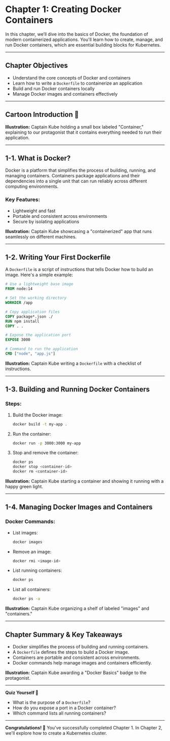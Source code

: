 # Chapter 1: Creating Docker Containers

In this chapter, we’ll dive into the basics of Docker, the foundation of modern containerized applications. You'll learn how to create, manage, and run Docker containers, which are essential building blocks for Kubernetes.

---

## Chapter Objectives

- Understand the core concepts of Docker and containers
- Learn how to write a `Dockerfile` to containerize an application
- Build and run Docker containers locally
- Manage Docker images and containers effectively

---

## Cartoon Introduction 🎨

**Illustration:**
Captain Kube holding a small box labeled "Container," explaining to our protagonist that it contains everything needed to run their application.

---

## 1-1. What is Docker?

Docker is a platform that simplifies the process of building, running, and managing containers. Containers package applications and their dependencies into a single unit that can run reliably across different computing environments.

### Key Features:
- Lightweight and fast
- Portable and consistent across environments
- Secure by isolating applications

**Illustration:**
Captain Kube showcasing a "containerized" app that runs seamlessly on different machines.

---

## 1-2. Writing Your First Dockerfile

A `Dockerfile` is a script of instructions that tells Docker how to build an image. Here's a simple example:

```dockerfile
# Use a lightweight base image
FROM node:14

# Set the working directory
WORKDIR /app

# Copy application files
COPY package*.json ./
RUN npm install
COPY . .

# Expose the application port
EXPOSE 3000

# Command to run the application
CMD ["node", "app.js"]
```

**Illustration:**
Captain Kube writing a `Dockerfile` with a checklist of instructions.

---

## 1-3. Building and Running Docker Containers

### Steps:

1. Build the Docker image:
   ```bash
   docker build -t my-app .
   ```

2. Run the container:
   ```bash
   docker run -p 3000:3000 my-app
   ```

3. Stop and remove the container:
   ```bash
   docker ps
   docker stop <container-id>
   docker rm <container-id>
   ```

**Illustration:**
Captain Kube starting a container and showing it running with a happy green light.

---

## 1-4. Managing Docker Images and Containers

### Docker Commands:

- List images:
  ```bash
  docker images
  ```
- Remove an image:
  ```bash
  docker rmi <image-id>
  ```
- List running containers:
  ```bash
  docker ps
  ```
- List all containers:
  ```bash
  docker ps -a
  ```

**Illustration:**
Captain Kube organizing a shelf of labeled "images" and "containers."

---

## Chapter Summary & Key Takeaways

- Docker simplifies the process of building and running containers.
- A `Dockerfile` defines the steps to build a Docker image.
- Containers are portable and consistent across environments.
- Docker commands help manage images and containers efficiently.

**Illustration:**
Captain Kube awarding a "Docker Basics" badge to the protagonist.

---

**Quiz Yourself 🤔**
- What is the purpose of a `Dockerfile`?
- How do you expose a port in a Docker container?
- Which command lists all running containers?

---

**Congratulations! 🎉** You've successfully completed Chapter 1. In Chapter 2, we'll explore how to create a Kubernetes cluster.
